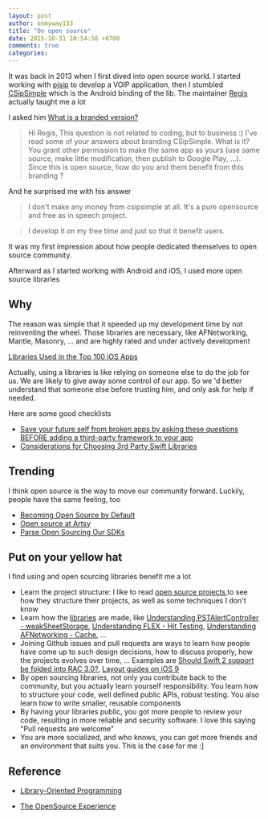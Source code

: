 ```yaml
---
layout: post
author: onmyway133
title: "On open source"
date: 2015-10-31 10:54:56 +0700
comments: true
categories:
---
```


It was back in 2013 when I first dived into open source world. I started working with [pjsip](http://www.pjsip.org/) to develop a VOIP application, then I stumbled [CSipSimple](https://code.google.com/p/csipsimple/) which is the Android binding of the lib. The maintainer [Regis](https://twitter.com/r3gis3R) actually taught me a lot

I asked him [What is a branded version?](https://groups.google.com/forum/#!topic/csipsimple-dev/ihZN8s_-g_4)

> Hi Regis,
This question is not related to coding, but to business :)
I've read some of your answers about branding CSipSimple. What is it?
You grant other permission to make the same app as yours (use same source, make little modification, then publish to Google Play, ...). Since this is open source, how do you and them benefit from this branding ?

And he surprised me with his answer

> I don't make any money from csipsimple at all. It's a pure opensource and free as in speech project.

> I develop it on my free time and just so that it benefit users.

It was my first impression about how people dedicated themselves to open source community.

Afterward as I started working with Android and iOS, I used more open source libraries

Why
--
The reason was simple that it speeded up my development time by not reinventing the wheel. Those libraries are necessary, like AFNetworking, Mantle, Masonry, ... and are highly rated and under actively development

[Libraries Used in the Top 100 iOS Apps](https://medium.com/ios-os-x-development/libraries-used-in-the-top-100-ios-apps-5b845ad927b7#.8cu7xn1ve)

Actually, using a libraries is like relying on someone else to do the job for us. We are likely to give away some control of our app. So we 'd better understand that someone else before trusting him, and only ask for help if needed.

Here are some good checklists

- [Save your future self from broken apps by asking these questions BEFORE adding a third-party framework to your app](http://roadfiresoftware.com/2015/08/save-your-future-self-from-broken-apps/)
- [Considerations for Choosing 3rd Party Swift Libraries](https://www.andrewcbancroft.com/2015/10/27/considerations-for-choosing-3rd-party-swift-libraries/)

Trending
--
I think open source is the way to move our community forward. Luckily, people have the same feeling, too

- [Becoming Open Source by Default](http://code.dblock.org/2015/02/09/becoming-open-source-by-default.html)
- [Open source at Artsy](https://www.objc.io/issues/22-scale/artsy/)
- [Parse Open Sourcing Our SDKs](http://blog.parse.com/announcements/open-sourcing-our-sdks/)

Put on your yellow hat
--

I find using and open sourcing libraries benefit me a lot

- Learn the project structure: I like to read [open source projects ](https://github.com/dkhamsing/open-source-ios-apps) to see how they structure their projects, as well as some techniques I don't know
- Learn how the [libraries](https://github.com/onmyway133/ios-resources/blob/master/Tool/ios-libraries.md) are made, like [Understanding PSTAlertController - weakSheetStorage](http://www.fantageek.com/blog/2015/06/28/understanding-pstalertcontroller-weaksheetstorage/), [Understanding FLEX - Hit Testing](http://www.fantageek.com/blog/2015/06/28/understanding-flex-hit-testing/), [Understanding AFNetworking - Cache](http://www.fantageek.com/blog/2015/06/18/understanding-afnetworking-cache), ...
- Joining Github issues and pull requests are ways to learn how people have come up to such design decisions, how to discuss properly, how the projects evolves over time, ... Examples are [Should Swift 2 support be folded into RAC 3.0?](https://github.com/ReactiveCocoa/ReactiveCocoa/issues/2187), [Layout guides on iOS 9](https://github.com/SnapKit/Masonry/issues/207)
- By open sourcing libraries, not only you contribute back to the community, but you actually learn yourself responsibility. You learn how to structure your code, well defined public APIs, robust testing. You also learn how to write smaller, reusable components
- By having your libraries public, you got more people to review your code, resulting in more reliable and security software. I love this saying "Pull requests are welcome"
- You are more socialized, and who knows, you can get more friends and an environment that suits you. This is the case for me :]

Reference
--
* [Library-Oriented Programming](https://www.youtube.com/watch?v=lqNUTW0F4bw)
- [The OpenSource Experience](http://alisoftware.github.io/oss/2015/12/05/the-opensource-experience/)
